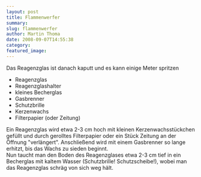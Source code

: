 ```yaml
---
layout: post
title: Flammenwerfer
summary: 
slug: flammenwerfer
author: Martin Thoma
date: 2008-09-07T14:55:38
category: 
featured_image: 
---
```

<p>Das Reagenzglas ist danach kaputt und es kann einige Meter spritzen</p>
<ul>
    <li>Reagenzglas</li>
    <li>Reagenzglashalter</li>
    <li>kleines Becherglas</li>
    <li>Gasbrenner</li>
    <li>Schutzbrille</li>
    <li>Kerzenwachs</li>
    <li>Filterpapier (oder Zeitung)</li></li>
</ul>



<p>Ein Reagenzglas wird etwa 2-3 cm hoch mit kleinen Kerzenwachsstückchen gefüllt und durch gerolltes Filterpapier oder ein Stück Zeitung an der Öffnung "verlängert". Anschließend wird mit einem Gasbrenner so lange erhitzt, bis das Wachs zu sieden beginnt.<br/>
Nun taucht man den Boden des Reagenzglases etwa 2-3 cm tief in ein Becherglas mit kaltem Wasser (Schutzbrille! Schutzscheibe!), wobei man das Reagenzglas schräg von sich weg hält.</p>
